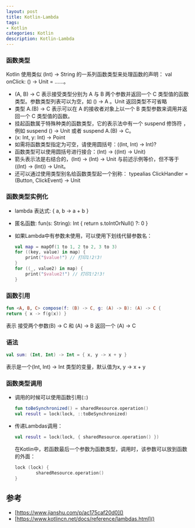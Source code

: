 ```yaml
---
layout: post
title: Kotlin-Lambda
tags:
- Kotlin
categories: Kotlin
description: Kotlin-Lambda
---
```




### 函数类型

Kotlin 使用类似 (Int) -> String 的一系列函数类型来处理函数的声明： val onClick: () -> Unit = ……。

 - (A, B) -> C 表示接受类型分别为 A 与 B 两个参数并返回一个 C 类型值的函数类型。参数类型列表可以为空，如 () -> A 。Unit 返回类型不可省略
 - 类型 A.(B) -> C 表示可以在 A 的接收者对象上以一个 B 类型参数来调用并返回一个 C 类型值的函数。
 - 挂起函数属于特殊种类的函数类型，它的表示法中有一个 suspend 修饰符 ，例如 suspend () -> Unit 或者 suspend A.(B) -> C。
 - (x: Int, y: Int) -> Point
 - 如需将函数类型指定为可空，请使用圆括号：((Int, Int) -> Int)?
 - 函数类型可以使用圆括号进行接合：(Int) -> ((Int) -> Unit)
 - 箭头表示法是右结合的，(Int) -> (Int) -> Unit 与前述示例等价，但不等于 ((Int) -> (Int)) -> Unit。
 - 还可以通过使用类型别名给函数类型起一个别称： typealias ClickHandler = (Button, ClickEvent) -> Unit
 	
 	
### 函数类型实例化 ###

- lambda 表达式: { a, b -> a + b }
- 匿名函数: fun(s: String): Int { return s.toIntOrNull() ?: 0 }
- 如果Lambda中有参数未使用，可以使用下划线代替参数名：

	~~~ kotlin
	val map = mapOf(1 to 1, 2 to 2, 3 to 3)
    for ((key, value) in map) {
        print("$value!") // 打印1!2!3!
    }
    for ((_, value2) in map) {
        print("$value2!") // 打印1!2!3!
    }
	~~~

### 函数引用 ###

~~~ kotlin
fun <A, B, C> compose(f: (B) -> C, g: (A) -> B): (A) -> C {
return { x -> f(g(x)) }
~~~

表示 接受两个参数(B) -> C 和 (A) -> B 返回一个 (A) -> C

### 语法 ###

~~~ kotlin
val sum: (Int, Int) -> Int = { x, y -> x + y }  
~~~

表示是一个(Int, Int) -> Int 类型的变量，默认值为x, y -> x + y

### 函数类型调用 ###

 - 调用的时候可以使用函数引用(::)
 
	~~~ kotlin
	fun toBeSynchronized() = sharedResource.operation()  
	val result = lock(lock, ::toBeSynchronized)  
	~~~

- 传递Lambdas调用：

	~~~ kotlin
	val result = lock(lock, { sharedResource.operation() })
	~~~
	
	在Kotlin中，若函数最后一个参数为函数类型，调用时，该参数可以放到函数的外面：
	
	~~~ kotlin
	lock (lock) {
			sharedResource.operation()
	}
	~~~

	
## 参考

 - [https://www.jianshu.com/p/ac175caf20d0]()
 - [https://www.kotlincn.net/docs/reference/lambdas.html]()



